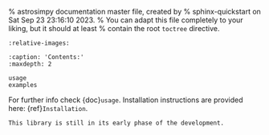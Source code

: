 % astrosimpy documentation master file, created by
% sphinx-quickstart on Sat Sep 23 23:16:10 2023.
% You can adapt this file completely to your liking, but it should at least
% contain the root `toctree` directive.


```{include} ../../README.md
:relative-images:
```



```{toctree}
:caption: 'Contents:'
:maxdepth: 2

usage
examples
```

For further info check {doc}`usage`. Installation instructions are provided here: {ref}`Installation`.


```{warning}
This library is still in its early phase of the development.
```
